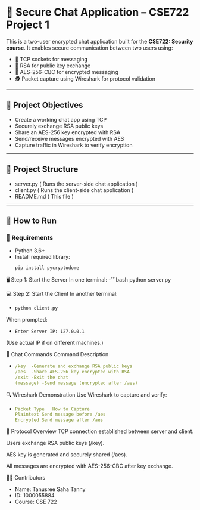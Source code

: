 # 🔐 Secure Chat Application – CSE722 Project 1

This is a two-user encrypted chat application built for the **CSE722: Security course**. It enables secure communication between two users using:

- 📡 TCP sockets for messaging
- 🔑 RSA for public key exchange
- 🧪 AES-256-CBC for encrypted messaging
- 🕵️ Packet capture using Wireshark for protocol validation

---

## 🧠 Project Objectives

- Create a working chat app using TCP
- Securely exchange RSA public keys
- Share an AES-256 key encrypted with RSA
- Send/receive messages encrypted with AES
- Capture traffic in Wireshark to verify encryption

---

## 📁 Project Structure

- server.py ( Runs the server-side chat application )
- client.py ( Runs the client-side chat application )
- README.md ( This file )


---

## 🚀 How to Run

### 📌 Requirements

- Python 3.6+
- Install required library:
  ```bash
  pip install pycryptodome

🖥️ Step 1: Start the Server
In one terminal:
 -```bash
  python server.py

💻 Step 2: Start the Client
In another terminal:
- ```bash
  python client.py
When prompted:
- ```nginx
  Enter Server IP: 127.0.0.1
(Use actual IP if on different machines.)

💬 Chat Commands
Command	Description
- ```yaml
  /key	-Generate and exchange RSA public keys
  /aes	-Share AES-256 key encrypted with RSA
  /exit	-Exit the chat
  (message)	-Send message (encrypted after /aes)

🔍 Wireshark Demonstration
Use Wireshark to capture and verify:
- ```yaml
  Packet Type	How to Capture
  Plaintext	Send message before /aes
  Encrypted	Send message after /aes

📖 Protocol Overview
TCP connection established between server and client.

Users exchange RSA public keys (/key).

AES key is generated and securely shared (/aes).

All messages are encrypted with AES-256-CBC after key exchange.

👩‍💻 Contributors
  - Name: Tanusree Saha Tanny
  - ID: 1000055884
  - Course: CSE 722



